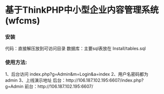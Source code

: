 <h1>基于ThinkPHP中小型企业内容管理系统(wfcms)</h1>

<h3>安装</h3>
	代码：直接解压放到可访问目录
	数据库：主要sql表放在 Install/tables.sql


<h3>使用方法:</h3>
	1、后台访问 index.php?g=Admin&m=Login&a=index
	2、用户名密码都为 admin
	3、上线演示地址
		后台：http://106.187.102.195:6607/index.php?g=Admin
		前台：http://106.187.102.195:6607/
